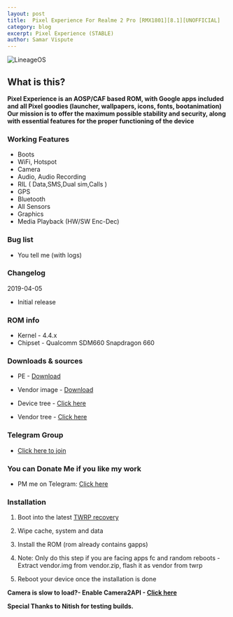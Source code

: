 ```yaml
---
layout: post
title:  Pixel Experience For Realme 2 Pro [RMX1801][8.1][UNOFFICIAL]
category: blog
excerpt: Pixel Experience (STABLE)
author: Samar Vispute
---
```


![LineageOS](https://img.xda-cdn.com/MOzKgPvLPaWB_b4AbFukRos8nB8=/https%3A%2F%2Fi.imgur.com%2FGtwTyCR.png)

## What is this?
**Pixel Experience is an AOSP/CAF based ROM, with Google apps included and all Pixel goodies (launcher, wallpapers, icons, fonts, bootanimation)
Our mission is to offer the maximum possible stability and security, along with essential features for the proper functioning of the device**

### Working Features 
* Boots
* WiFi, Hotspot
* Camera
* Audio, Audio Recording
* RIL ( Data,SMS,Dual sim,Calls )
* GPS
* Bluetooth
* All Sensors
* Graphics
* Media Playback (HW/SW Enc-Dec)

### Bug list 
* You tell me (with logs)

### Changelog 
2019-04-05
* Initial release

### ROM info
* Kernel - 4.4.x
* Chipset - Qualcomm SDM660 Snapdragon 660

### Downloads & sources
* PE - [Download](https://www.androidfilehost.com/?fid=1395089523397933910)
* Vendor image - [Download](https://www.androidfilehost.com/?fid=1395089523397931146)

* Device tree - [Click here](https://github.com/SamarV-121/android_device_oppo_RMX1801)
* Vendor tree - [Click here](https://github.com/SamarV-121/proprietary_vendor_oppo)

### Telegram Group
* [Click here to join](https://web.telegram.org/#/im?p=@realme2proXDA)

### You can Donate Me if you like my work
* PM me on Telegram: [Click here](https://web.telegram.org/#/im?p=@SamarV121)

### Installation
1) Boot into the latest [TWRP recovery](https://samarv-121.github.io/twrp-3.2.3-RMX1801/)

2) Wipe cache, system and data

3) Install the ROM (rom already contains gapps)

4) Note: Only do this step if you are facing apps fc and random reboots - Extract vendor.img from vendor.zip, flash it as vendor from twrp

5) Reboot your device once the installation is done

**Camera is slow to load?- Enable Camera2API - [Click here](https://forum.xda-developers.com/mi-a2-lite/how-to/guide-enable-camera2-api-install-google-t3846264)**

**Special Thanks to Nitish for testing builds.**
